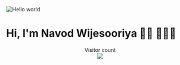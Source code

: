 <img src="https://raw.githubusercontent.com/sagar-viradiya/sagar-viradiya/master/resources/banner.png" alt="Hello world">

# Hi, I'm Navod Wijesooriya 👋🏾 👩🏾‍💻






















<p align="center"> 
  Visitor count<br>
  <img src="https://profile-counter.glitch.me/sagar-viradiya/count.svg" />
</p>
